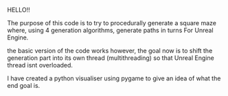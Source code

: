 HELLO!!


The purpose of this code is to try to procedurally generate a square maze where, using 4 generation algorithms, generate paths in turns For Unreal Engine.

the basic version of the code works however, the goal now is to shift the generation part into its own thread (multithreading) so that Unreal Engine thread isnt overloaded.


I have created a python visualiser using pygame to give an idea of what the end goal is.
